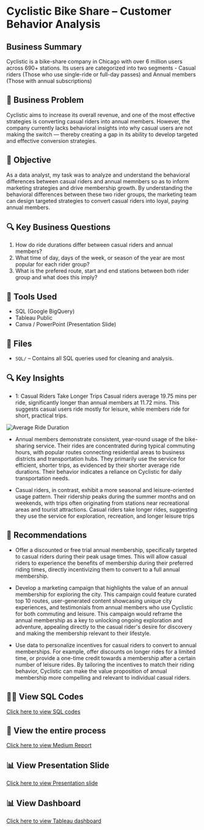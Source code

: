 # Cyclistic Bike Share – Customer Behavior Analysis

## Business Summary
Cyclistic is a bike-share company in Chicago with over 6 million users across 690+ stations. Its users are categorized into two segments - Casual riders (Those who use single-ride or full-day passes) and Annual members (Those with annual subscriptions)

## 🚨 Business Problem 

Cyclistic aims to increase its overall revenue, and one of the most effective strategies is converting casual riders into annual members. However, the company currently lacks behavioral insights into why casual users are not making the switch — thereby creating a gap in its ability to develop targeted and effective conversion strategies.

## 🎯 Objective
As a data analyst, my task was to analyze and understand the behavioral differences between casual riders and annual memnbers so as to inform marketing strategies and drive membership growth. By understanding the behavioral differences between these two rider groups, the marketing team can design targeted strategies to convert casual riders into loyal, paying annual members.

## 🔍 Key Business Questions
1. How do ride durations differ between casual riders and annual members?
2. What time of day, days of the week, or season of the year are most popular for each rider group?
3. What is the prefered route, start and end stations between both rider group and what does this imply?

## 🧰 Tools Used
- SQL (Google BigQuery)
- Tableau Public
- Canva / PowerPoint (Presentation Slide)

## 📁 Files
- `SQL/` – Contains all SQL queries used for cleaning and analysis.

## 🔍 Key Insights
- 1: Casual Riders Take Longer Trips
Casual riders average 19.75 mins per ride, significantly longer than annual members at 11.72 mins. This suggests casual users ride mostly for leisure, while members ride for short, practical trips.

![Average Ride Duration](avg_ride_duration.png)



- Annual members demonstrate consistent, year-round usage of the bike-sharing service. Their rides are concentrated during typical commuting hours, with popular routes connecting residential areas to business districts and transportation hubs. They primarily use the service for efficient, shorter trips, as evidenced by their shorter average ride durations. Their behavior indicates a reliance on Cyclistic for daily transportation needs.
  
- Casual riders, in contrast, exhibit a more seasonal and leisure-oriented usage pattern. Their ridership peaks during the summer months and on weekends, with trips often originating from stations near recreational areas and tourist attractions. Casual riders take longer rides, suggesting they use the service for exploration, recreation, and longer leisure trips

## 🎯 Recommendations
- Offer a discounted or free trial annual membership, specifically targeted to casual riders during their peak usage times. This will allow casual riders to experience the benefits of membership during their preferred riding times, directly incentivizing them to convert to a full annual membership.
  
- Develop a marketing campaign that highlights the value of an annual membership for exploring the city. This campaign could feature curated top 10 routes, user-generated content showcasing unique city experiences, and testimonials from annual members who use Cyclistic for both commuting and leisure. This campaign would reframe the annual membership as a key to unlocking ongoing exploration and adventure, appealing directly to the casual rider's desire for discovery and making the membership relevant to their lifestyle.
  
- Use data to personalize incentives for casual riders to convert to annual memberships. For example, offer discounts on longer rides for a limited time, or provide a one-time credit towards a membership after a certain number of leisure rides. By tailoring the incentives to match their riding behavior, Cyclistic can make the value proposition of annual membership more compelling and relevant to individual casual riders.

## 🧑‍💻 View SQL Codes 
[Click here to view SQL codes](https://github.com/tos-in1/Case_Study-Cyclistic_Bike_Share/tree/master/SQL)

## 📝 View the entire process 
[Click here to view Medium Report](https://medium.com/@tosin.folorunso01/unlocking-membership-growth-converting-casual-riders-into-annual-members-1e305e2db007)

## 📊 View Presentation Slide
[Click here to view Presentation slide](https://www.canva.com/design/DAGndjK9rVo/dqVnQuEHYucn_N_ht108oA/view?utm_content=DAGndjK9rVo&utm_campaign=share_your_design&utm_medium=link2&utm_source=shareyourdesignpanel)

## 📊 View Dashboard
[Click here to view Tableau dashboard](https://public.tableau.com/views/CyclisticBikeShareDashboard_17471525247210/Dashboard1-When?:language=en-US&:sid=&:redirect=auth&:display_count=n&:origin=viz_share_link)






